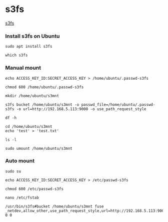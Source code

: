 # s3fs

[s3fs](https://github.com/s3fs-fuse/s3fs-fuse)

### Install s3fs on Ubuntu

```shell
sudo apt install s3fs
```

```shell
which s3fs
```

### Manual mount

```shell
echo ACCESS_KEY_ID:SECRET_ACCESS_KEY > /home/ubuntu/.passwd-s3fs
```

```shell
chmod 600 /home/ubuntu/.passwd-s3fs
```

```shell
mkdir /home/ubuntu/s3mnt
```

```shell
s3fs bucket /home/ubuntu/s3mnt -o passwd_file=/home/ubuntu/.passwd-s3fs -o url=http://192.168.5.113:9000 -o use_path_request_style
```

```shell
df -h
```

```shell
cd /home/ubuntu/s3mnt
echo 'test' > 'test.txt'
```

```shell
ls -l
```

```shell
sudo umount /home/ubuntu/s3mnt
```

### Auto mount

```shell
sudo su
```

```shell
echo ACCESS_KEY_ID:SECRET_ACCESS_KEY > /etc/passwd-s3fs
```

```shell
chmod 600 /etc/passwd-s3fs
```

```shell
nano /etc/fstab
```

```shell
/usr/bin/s3fs#bucket /home/ubuntu/s3mnt fuse _netdev,allow_other,use_path_request_style,url=http://192.168.5.113:9000 0 0
```
